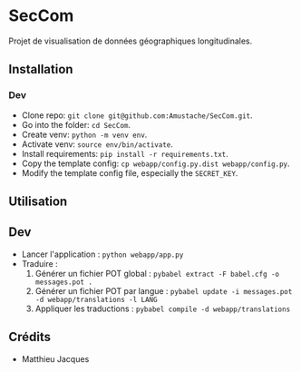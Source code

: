 # SecCom

Projet de visualisation de données géographiques longitudinales.

## Installation

### Dev

- Clone repo: `git clone git@github.com:Amustache/SecCom.git`.
- Go into the folder: `cd SecCom`.
- Create venv: `python -m venv env`.
- Activate venv: `source env/bin/activate`.
- Install requirements: `pip install -r requirements.txt`.
- Copy the template config: `cp webapp/config.py.dist webapp/config.py`.
- Modify the template config file, especially the `SECRET_KEY`.

## Utilisation

## Dev

- Lancer l'application : `python webapp/app.py`
- Traduire  :
  1. Générer un fichier POT global : `pybabel extract -F babel.cfg -o messages.pot .`
  2. Générer un fichier POT par langue : `pybabel update -i messages.pot -d webapp/translations -l LANG`
  3. Appliquer les traductions : `pybabel compile -d webapp/translations`

## Crédits

- Matthieu Jacques
